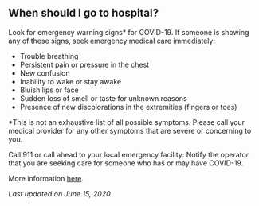 ## When should I go to hospital?

Look for emergency warning signs\* for COVID-19. If someone is showing any of these signs, seek emergency medical care immediately:

- Trouble breathing
- Persistent pain or pressure in the chest
- New confusion
- Inability to wake or stay awake
- Bluish lips or face
- Sudden loss of smell or taste for unknown reasons
- Presence of new discolorations in the extremities (fingers or toes)

\*This is not an exhaustive list of all possible symptoms. Please call your medical provider for any other symptoms that are severe or concerning to you.

Call 911 or call ahead to your local emergency facility: Notify the operator that you are seeking care for someone who has or may have COVID-19.

More information [here](https://www.cdc.gov/coronavirus/2019-ncov/if-you-are-sick/steps-when-sick.html).

_Last updated on June 15, 2020_
